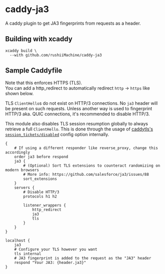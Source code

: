 # caddy-ja3

A caddy plugin to get JA3 fingerprints from requests as a header.

## Building with xcaddy

```shell
xcaddy build \
  --with github.com/rushiiMachine/caddy-ja3
```

## Sample Caddyfile

Note that this enforces HTTPS (TLS).\
You can add a http_redirect to automatically redirect `http` -> `https` like shown below.

TLS `ClientHello`s do not exist on HTTP/3 connections.
No `ja3` header will be present on such requests.
Unless another way is used to fingerprint HTTP/3 aka. QUIC connections, it's recommended to disable HTTP/3.

This module also disables TLS session resumption globally to always retrieve a full `ClientHello`.
This is done through the usage of
[caddytls's `session_tickets/disabled`](https://caddyserver.com/docs/modules/tls#session_tickets/disabled)
config option internally.

```caddyfile
{
    # If using a different responder like reverse_proxy, change this accordingly
    order ja3 before respond
    ja3 {
        # (Optional) Sort TLS extensions to counteract randomizing on modern browsers
        # More info: https://github.com/salesforce/ja3/issues/88
        sort_extensions
    }
    servers {
        # Disable HTTP/3
        protocols h1 h2

        listener_wrappers {
            http_redirect
            ja3
            tls
        }
    }
}

localhost {
    ja3
    # Configure your TLS however you want
    tls internal
    # JA3 fingerprint is added to the request as the "JA3" header
    respond "Your JA3: {header.ja3}"
}
```
